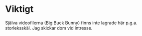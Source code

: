 # Viktigt

Själva videofilerna (Big Buck Bunny) finns inte lagrade här p.g.a. storleksskäl.
Jag skickar dom vid intresse.
